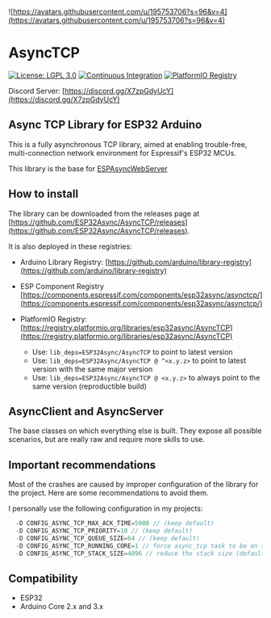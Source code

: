 ![https://avatars.githubusercontent.com/u/195753706?s=96&v=4](https://avatars.githubusercontent.com/u/195753706?s=96&v=4)

# AsyncTCP

[![License: LGPL 3.0](https://img.shields.io/badge/License-LGPL%203.0-yellow.svg)](https://opensource.org/license/lgpl-3-0/)
[![Continuous Integration](https://github.com/ESP32Async/AsyncTCP/actions/workflows/ci.yml/badge.svg)](https://github.com/ESP32Async/AsyncTCP/actions/workflows/ci.yml)
[![PlatformIO Registry](https://badges.registry.platformio.org/packages/ESP32Async/library/AsyncTCP.svg)](https://registry.platformio.org/libraries/ESP32Async/AsyncTCP)

Discord Server: [https://discord.gg/X7zpGdyUcY](https://discord.gg/X7zpGdyUcY)

## Async TCP Library for ESP32 Arduino

This is a fully asynchronous TCP library, aimed at enabling trouble-free, multi-connection network environment for Espressif's ESP32 MCUs.

This library is the base for [ESPAsyncWebServer](https://github.com/ESP32Async/ESPAsyncWebServer)

## How to install

The library can be downloaded from the releases page at [https://github.com/ESP32Async/AsyncTCP/releases](https://github.com/ESP32Async/AsyncTCP/releases).

It is also deployed in these registries:

- Arduino Library Registry: [https://github.com/arduino/library-registry](https://github.com/arduino/library-registry)

- ESP Component Registry [https://components.espressif.com/components/esp32async/asynctcp/](https://components.espressif.com/components/esp32async/asynctcp/)

- PlatformIO Registry: [https://registry.platformio.org/libraries/esp32async/AsyncTCP](https://registry.platformio.org/libraries/esp32async/AsyncTCP)

  - Use: `lib_deps=ESP32Async/AsyncTCP` to point to latest version
  - Use: `lib_deps=ESP32Async/AsyncTCP @ ^<x.y.z>` to point to latest version with the same major version
  - Use: `lib_deps=ESP32Async/AsyncTCP @ <x.y.z>` to always point to the same version (reproductible build)

## AsyncClient and AsyncServer

The base classes on which everything else is built. They expose all possible scenarios, but are really raw and require more skills to use.

## Important recommendations

Most of the crashes are caused by improper configuration of the library for the project.
Here are some recommendations to avoid them.

I personally use the following configuration in my projects:

```c++
  -D CONFIG_ASYNC_TCP_MAX_ACK_TIME=5000 // (keep default)
  -D CONFIG_ASYNC_TCP_PRIORITY=10 // (keep default)
  -D CONFIG_ASYNC_TCP_QUEUE_SIZE=64 // (keep default)
  -D CONFIG_ASYNC_TCP_RUNNING_CORE=1 // force async_tcp task to be on same core as the app (default is core 0)
  -D CONFIG_ASYNC_TCP_STACK_SIZE=4096 // reduce the stack size (default is 16K)
```

## Compatibility

- ESP32
- Arduino Core 2.x and 3.x
